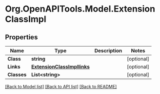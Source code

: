 # Org.OpenAPITools.Model.ExtensionClassImpl

## Properties

Name | Type | Description | Notes
------------ | ------------- | ------------- | -------------
**Class** | **string** |  | [optional] 
**Links** | [**ExtensionClassImpllinks**](ExtensionClassImpllinks.md) |  | [optional] 
**Classes** | **List&lt;string&gt;** |  | [optional] 

[[Back to Model list]](../README.md#documentation-for-models) [[Back to API list]](../README.md#documentation-for-api-endpoints) [[Back to README]](../README.md)

